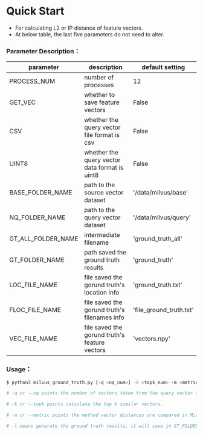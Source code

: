 # Quick Start

- For calculating L2 or IP distance of feature vectors.
- At below table, the last five parameters  do not need to alter.

### Parameter Description：

| parameter          | description                                   | default setting         |
| ------------------ | --------------------------------------------- | ----------------------- |
| PROCESS_NUM        | number of processes                           | 12                      |
| GET_VEC            | whether to save feature vectors               | False                   |
| CSV                | whether the query vector file format is csv   | False                   |
| UINT8              | whether the query vector data format is uint8 | False                   |
| BASE_FOLDER_NAME   | path to the source vector dataset             | '/data/milvus/base'     |
| NQ_FOLDER_NAME     | path to the query vector dataset              | '/data/milvus/query'    |
| GT_ALL_FOLDER_NAME | intermediate filename                         | 'ground_truth_all'      |
| GT_FOLDER_NAME     | path saved the ground truth results           | 'ground_truth'          |
| LOC_FILE_NAME      | file saved the gorund truth's location info   | 'ground_truth.txt'      |
| FLOC_FILE_NAME     | file saved the gorund truth's filenames info  | 'file_ground_truth.txt' |
| VEC_FILE_NAME      | file saved the gorund truth's feature vectors | 'vectors.npy'           |

### Usage：

```bash
$ python3 milvus_ground_truth.py [-q <nq_num>] -k <topk_num> -m <metric typr>-l

# -q or --nq points the number of vectors taken from the query vector set. This parameter is optional, Without it will take all the data in the query set.

# -k or --topk points calculate the top k similar vectors.

# -m or --metric points the method vector distances are compared in Milvus,such as IP/L2/Tan.

# -l means generate the ground truth results, it will save in GT_FOLDER_NAME.In this path, LOC_FILE_NAME saved the gorund truth's results info, such as "8002005210",the first ‘8’ is meaningless, the 2-4th position means the position of the result file in the folder, the 5-10th position means the position of the result vector in the result file. The result filename and vector location saved in FLOC_FILE_NAME, such as "binary_128d_00000.npy 81759", and the result vector is saved in VEC_FILE_NAME.
```